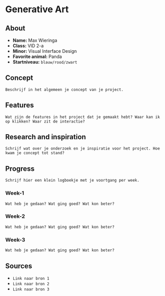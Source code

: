 # Generative Art

## About
* **Name:** Max Wieringa
* **Class:** VID 2-a
* **Minor:** Visual Interface Design
* **Favorite animal:** Panda
* **Startniveau:** `blauw/rood/zwart`

## Concept

`Beschrijf in het algemeen je concept van je project.`

## Features

`Wat zijn de features in het project dat je gemaakt hebt? Waar kan ik op klikken? Waar zit de interactie?`

## Research and inspiration
`Schrijf wat over je onderzoek en je inspiratie voor het project. Hoe kwam je concept tot stand?`

## Progress

`Schrijf hier een klein logboekje met je voortgang per week.`

### Week-1
`Wat heb je gedaan? Wat ging goed? Wat kon beter?`

### Week-2
`Wat heb je gedaan? Wat ging goed? Wat kon beter?`

### Week-3
`Wat heb je gedaan? Wat ging goed? Wat kon beter?`


## Sources

* `Link naar bron 1`
* `Link naar bron 2`
* `Link naar bron 3`

